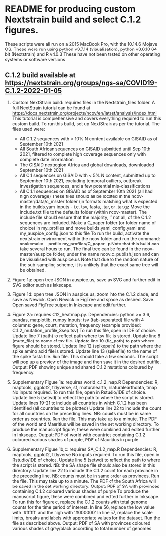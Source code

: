 # README for producing custom Nextstrain build and select C.1.2 figures.
These scripts were all run on a 2015 MacBook Pro, with the 10.14.6 Mojave OS.
These were run using python v3.7.14 (visualisation), python v3.8.10 64-bit (Nextstrain) and R v4.0.3
These have not been tested on other operating systems or software versions

## C.1.2 build available at https://nextstrain.org/groups/ngs-sa/COVID19-C.1.2-2022-01-05

1. Custom NextStrain build: requires files in the Nextstrain_files folder.
A full NextStrain tutorial can be found at https://docs.nextstrain.org/projects/ncov/en/latest/analysis/index.html
This tutorial is comprehensive and covers everything required to run this custom build.
To run this build, set up NextStrain as per the tutorial. 
The files used were:
	- All C.1.2 sequences with < 10% N content available on GISAID as of September 10th 2021
	- All South African sequences on GISAID submitted until Sep 10th 2021, filtered to complete high coverage sequences only with complete date information
	- The GISAID nextregion Africa and global downloads, downloaded September 10th 2021
	- All C.1 sequences on GISAID with < 5% N content, submitted up to September 10th 2021, excluding temporal outliers, outbreak investigation sequences, and 
	  a few potential mis-classifications
	- All C.1.1 sequences on GISAID as of September 10th 2021 (all had high coverage)
These files should all be located in the ncov-master/data/c_master folder (in formats matching what is expected in the builds.yaml inputs - i.e. tsv, fasta, .tar, or .tar.gz
Move the include.txt file to the defaults folder (within ncov-master). 
The include file should ensure that the majority, if not all, of the C.1.2 sequences are included.
Make a C_paper folder (or folder name of choice) in my_profiles and move builds.yaml, config.yaml and my_auspice_config.json to this file
To run the build, activate the nextstrain environment within the ncov folder and run the command: 
	snakemake --profile my_profiles/C_paper -p
Note that this build can take several hours to run.
The final tree can be found in the ncov-master/auspice folder, under the name ncov_c_publish.json and can be visualised with auspice.us
Note that due to the random nature of the sub-sampling scheme, it is unlikely that the exact same tree will be obtained.

2. Figure 1a: open tree JSON in auspice.us, save as SVG and further edit in SVG editor such as Inkscape.

3. Figure 1d: open tree JSON in auspice.us, zoom into the C.1.2 clade, and save as Newick.
Open Newick in FigTree and space as desired. Save. Open saved FigTree output in Inkscape and edit further.

4. Figure 2a: requires C12_heatmap.py.
Dependencies: python >= 3.6, pandas, matplotlib, numpy
Inputs: tsv (tab-separated) file with 4 columns: gene, count, mutation, frequency (example provided: C.1.2_mutation_profile_3sep.tsv)
To run this file, open in IDE of choice. Update line 7 (path) to reflect path where tsv file is stored.
Update line 8 (mutn_file) to name of tsv file.
Update line 10 (fig_path) to path where figure should be stored.
Update line 12 (spikepath) to the path where the spike amino acid file is stored.
Update line 13 (spikefile) to the name of the spike fasta file.
Run file. This should take a few seconds. 
The script will pop up a preview of the image and then save it in the desired outfile.
Output: PDF showing unique and shared C.1.2 mutations coloured by frequency.

5. Supplementary Figure 1a: requires world_c.1.2_map.R
Dependencies: R, maptools, ggplot2, tidyverse, sf, rnaturalearth, rnaturalearthdata, tmap
No inputs required.
To run this file, open in Rstudio/IDE of choice.
Update line 5 (setwd) to reflect the path to where the script is stored.
Update lines 19-21 to include all countries in which C.1.2 has been identified (all countries to be plotted)
Update line 22 to include the count for all countries on the preceding lines.
NB: counts must be in same order as countries.
Run the file. This may take up to a minute. The PDF of the world and Mauritius will be saved in the set working directory.
To produce the manuscript figure, these were combined and edited further in Inkscape.
Output: PDF of world with countries containing C.1.2 coloured various shades of purple, PDF of Mauritius in purple

6. Supplementary Figure 1b,c: requires SA_C.1.2_map.R
Dependencies: R, maptools, ggplot2, tidyverse
No inputs required.
To run this file, open in Rstudio/IDE of choice.
Update line 5 (setwd) to reflect the path to where the script is stored.
NB: the SA shape file should also be stored in this directory.
Update line 22 to include the C.1.2 count for each province in the preceding line.
NB: counts must be in same order as provinces.
Run the file. This may take up to a minute. The PDF of the South Africa will be saved in the set working directory.
Output: PDF of SA with provinces containing C.1.2 coloured various shades of purple
To produce the manuscript figure, these were combined and edited further in Inkscape.
To run this for figure c, replace the C.1.2 counts with total genome counts for the time period of interest.
In line 56, replace the low value with '#ffffff' and the high with '#000000'
In line 57, replace the scale limits, breaks and labels with appropriate values for the dataset.
Run the file as described above.
Output: PDF of SA with provinces coloured various shades of grey/black according to total number of genomes



